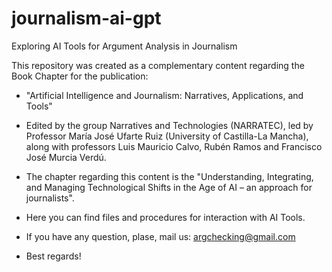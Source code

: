 # journalism-ai-gpt
Exploring AI Tools for Argument Analysis in Journalism

This repository was created as a complementary content regarding the Book Chapter for the publication:
 - "Artificial Intelligence and Journalism: Narratives, Applications, and Tools"
 - Edited by the group Narratives and Technologies (NARRATEC), led by Professor María José Ufarte Ruiz (University of Castilla-La Mancha), along with professors Luis Mauricio Calvo, Rubén Ramos and Francisco José Murcia Verdú.
 - The chapter regarding this content is the "Understanding, Integrating, and Managing Technological Shifts in the Age of AI – an approach for journalists".

 - Here you can find files and procedures for interaction with AI Tools.
 - If you have any question, plase, mail us: argchecking@gmail.com

 - Best regards!
